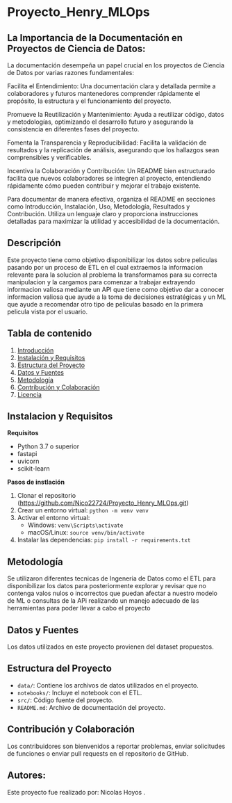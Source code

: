 # Proyecto_Henry_MLOps
## La Importancia de la Documentación en Proyectos de Ciencia de Datos:

La documentación desempeña un papel crucial en los proyectos de Ciencia de Datos por varias razones fundamentales:

Facilita el Entendimiento: Una documentación clara y detallada permite a colaboradores y futuros mantenedores comprender rápidamente el propósito, la estructura y el funcionamiento del proyecto.

Promueve la Reutilización y Mantenimiento: Ayuda a reutilizar código, datos y metodologías, optimizando el desarrollo futuro y asegurando la consistencia en diferentes fases del proyecto.

Fomenta la Transparencia y Reproducibilidad: Facilita la validación de resultados y la replicación de análisis, asegurando que los hallazgos sean comprensibles y verificables.

Incentiva la Colaboración y Contribución: Un README bien estructurado facilita que nuevos colaboradores se integren al proyecto, entendiendo rápidamente cómo pueden contribuir y mejorar el trabajo existente.

Para documentar de manera efectiva, organiza el README en secciones como Introducción, Instalación, Uso, Metodología, Resultados y Contribución. Utiliza un lenguaje claro y proporciona instrucciones detalladas para maximizar la utilidad y accesibilidad de la documentación.

## Descripción
Este proyecto tiene como objetivo disponibilizar los datos sobre peliculas pasando por un proceso de ETL en el cual extraemos la informacion relevante para la solucion al problema la transformamos para su correcta manipulacion y la cargamos para comenzar a trabajar extrayendo informacion valiosa mediante un API que tiene como objetivo dar a conocer informacion valiosa que ayude a la toma de decisiones estratégicas y un ML que ayude a recomendar otro tipo de peliculas basado en la primera pelicula vista por el usuario.

## Tabla de contenido 
1. [Introducción](#introducción)
2. [Instalación y Requisitos](#instalación-y-requisitos)
3. [Estructura del Proyecto](#estructura-del-proyecto)
4. [Datos y Fuentes](#datos-y-fuentes)
5. [Metodología](#metodología)
6. [Contribución y Colaboración](#contribución-y-colaboración)
7. [Licencia](#licencia)

## Instalacion y Requisitos 
**Requisitos**
- Python 3.7 o superior
- fastapi
- uvicorn
- scikit-learn

**Pasos de instlación**
1. Clonar el repositorio (https://github.com/Nico22724/Proyecto_Henry_MLOps.git)
2. Crear un entorno virtual: `python -m venv venv`
3. Activar el entorno virtual:
   - Windows: `venv\Scripts\activate`
   - macOS/Linux: `source venv/bin/activate`
4. Instalar las dependencias: `pip install -r requirements.txt`
   
## Metodología
Se utilizaron diferentes tecnicas de Ingeneria de Datos como el ETL para disponibilizar los datos para posteriormente explorar y revisar que no contenga valos nulos o incorrectos que puedan afectar a nuestro modelo de ML o consultas de la APi realizando un manejo adecuado de las herramientas para poder llevar a cabo el proyecto

## Datos y Fuentes
Los datos utilizados en este proyecto provienen del dataset propuestos.

## Estructura del Proyecto
- `data/`: Contiene los archivos de datos utilizados en el proyecto.
- `notebooks/`: Incluye el notebook con el ETL.
- `src/`: Código fuente del proyecto.
- `README.md`: Archivo de documentación del proyecto.

## Contribución y Colaboración
Los contribuidores son bienvenidos a reportar problemas, enviar solicitudes de funciones o enviar pull requests en el repositorio de GitHub.

## Autores:
Este proyecto fue realizado por: Nicolas Hoyos .
